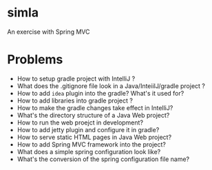 # simla
An exercise with Spring MVC

# Problems

* How to setup gradle project with IntelliJ ?
* What does the .gitignore file look in a Java/InteiilJ/gradle project ?
* How to add `idea` plugin into the gradle? What's it used for?
* How to add libraries into gradle project ?
* How to make the gradle changes take effect in IntelliJ?
* What's the directory structure of a Java Web project?
* How to run the web proejct in development?
* How to add jetty plugin and configure it in gradle?
* How to serve static HTML pages in Java Web project?
* How to add Spring MVC framework into the project?
* What does a simple spring configuration look like?
* What's the conversion of the spring configuration file name?
